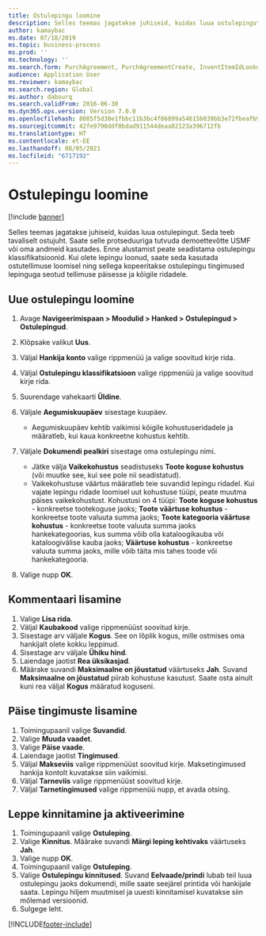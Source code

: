 ```yaml
---
title: Ostulepingu loomine
description: Selles teemas jagatakse juhiseid, kuidas luua ostulepingut.
author: kamaybac
ms.date: 07/18/2019
ms.topic: business-process
ms.prod: ''
ms.technology: ''
ms.search.form: PurchAgreement, PurchAgreementCreate, InventItemIdLookupSimple, AgreementConfirmRunForm, PurchAgreementHistory
audience: Application User
ms.reviewer: kamaybac
ms.search.region: Global
ms.author: dabourq
ms.search.validFrom: 2016-06-30
ms.dyn365.ops.version: Version 7.0.0
ms.openlocfilehash: 8085f5d30e1fbbc11b3bc4f86899a54615b039bb3e72fbeafb9bd74e87c1fbfa
ms.sourcegitcommit: 42fe9790ddf0bdad911544deaa82123a396712fb
ms.translationtype: HT
ms.contentlocale: et-EE
ms.lasthandoff: 08/05/2021
ms.locfileid: "6717192"
---
```

# <a name="create-a-purchase-agreement"></a>Ostulepingu loomine

[!include [banner](../../includes/banner.md)]

Selles teemas jagatakse juhiseid, kuidas luua ostulepingut. Seda teeb tavaliselt ostujuht. Saate selle protseduuriga tutvuda demoettevõtte USMF või oma andmeid kasutades. Enne alustamist peate seadistama ostulepingu klassifikatsioonid. Kui olete lepingu loonud, saate seda kasutada ostutellimuse loomisel ning sellega kopeeritakse ostulepingu tingimused lepinguga seotud tellimuse päisesse ja kõigile ridadele.


## <a name="create-a-new-purchase-agreement"></a>Uue ostulepingu loomine
1. Avage **Navigeerimispaan > Moodulid > Hanked > Ostulepingud > Ostulepingud**.
2. Klõpsake valikut **Uus**.
3. Väljal **Hankija konto** valige rippmenüü ja valige soovitud kirje rida.
4. Väljal **Ostulepingu klassifikatsioon** valige rippmenüü ja valige soovitud kirje rida.
5. Suurendage vahekaarti **Üldine**.
6. Väljale **Aegumiskuupäev** sisestage kuupäev.

    - Aegumiskuupäev kehtib vaikimisi kõigile kohustuseridadele ja määratleb, kui kaua konkreetne kohustus kehtib.  

7. Väljale **Dokumendi pealkiri** sisestage oma ostulepingu nimi.

    - Jätke välja **Vaikekohustus** seadistuseks **Toote koguse kohustus** (või muutke see, kui see pole nii seadistatud).  
    - Vaikekohustuse väärtus määratleb teie suvandid lepingu ridadel. Kui vajate lepingu ridade loomisel uut kohustuse tüüpi, peate muutma päises vaikekohustust. Kohustusi on 4 tüüpi: **Toote koguse kohustus** - konkreetse tootekoguse jaoks; **Toote väärtuse kohustus** - konkreetse toote valuuta summa jaoks; **Toote kategooria väärtuse kohustus** - konkreetse toote valuuta summa jaoks hankekategoorias, kus summa võib olla kataloogikauba või kataloogivälise kauba jaoks; **Väärtuse kohustus** - konkreetse valuuta summa jaoks, mille võib täita mis tahes toode või hankekategooria.  

8. Valige nupp **OK**.

## <a name="add-a-commitment"></a>Kommentaari lisamine
1. Valige **Lisa rida**.
2. Väljal **Kaubakood** valige rippmenüüst soovitud kirje.
3. Sisestage arv väljale **Kogus**. See on lõplik kogus, mille ostmises oma hankijalt olete kokku leppinud.  
4. Sisestage arv väljale **Ühiku hind**.
5. Laiendage jaotist **Rea üksikasjad**.
6. Määrake suvandi **Maksimaalne on jõustatud** väärtuseks **Jah**. Suvand **Maksimaalne on jõustatud** piirab kohustuse kasutust. Saate osta ainult kuni rea väljal **Kogus** määratud koguseni.  

## <a name="add-header-conditions"></a>Päise tingimuste lisamine
1. Toimingupaanil valige **Suvandid**.
2. Valige **Muuda vaadet**.
3. Valige **Päise vaade**.
4. Laiendage jaotist **Tingimused**.
5. Väljal **Makseviis** valige rippmenüüst soovitud kirje. Maksetingimused hankija kontolt kuvatakse siin vaikimisi.  
6. Väljal **Tarneviis** valige rippmenüüst soovitud kirje.
7. Väljal **Tarnetingimused** valige rippmenüü nupp, et avada otsing.

## <a name="confirm-and-activate-the-agreement"></a>Leppe kinnitamine ja aktiveerimine
1. Toimingupaanil valige **Ostuleping**.
2. Valige **Kinnitus**. Määrake suvandi **Märgi leping kehtivaks** väärtuseks **Jah**.  
3. Valige nupp **OK**.
4. Toimingupaanil valige **Ostuleping**.
5. Valige **Ostulepingu kinnitused**. Suvand **Eelvaade/prindi** lubab teil luua ostulepingu jaoks dokumendi, mille saate seejärel printida või hankijale saata. Lepingu hiljem muutmisel ja uuesti kinnitamisel kuvatakse siin mõlemad versioonid.  
6. Sulgege leht.



[!INCLUDE[footer-include](../../../includes/footer-banner.md)]